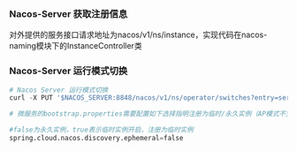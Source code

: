 ### Nacos-Server 获取注册信息
对外提供的服务接口请求地址为nacos/v1/ns/instance，实现代码在nacos-naming模块下的InstanceController类

### Nacos-Server 运行模式切换
```python
# Nacos Server 运行模式切换
curl -X PUT '$NACOS_SERVER:8848/nacos/v1/ns/operator/switches?entry=serverMode&value=CP'

# 微服务的bootstrap.properties需要配置如下选择指明注册为临时/永久实例（AP模式不支持数据一致性，所以只支持服务注册的临时实例，CP模式支持服务注册的永久实例）

#false为永久实例，true表示临时实例开启，注册为临时实例
spring.cloud.nacos.discovery.ephemeral=false
```